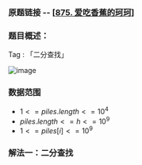 ### 原题链接 -- [[875. 爱吃香蕉的珂珂](https://leetcode.cn/problems/koko-eating-bananas/)]

### 题目概述：
Tag : 「二分查找」

![image](https://user-images.githubusercontent.com/99656524/233103478-811a2ef8-e3d0-4695-8fca-18feaeaff56e.png)

### 数据范围
* $1 <= piles.length <= 10^4$
* $piles.length <= h <= 10^9$
* $1 <= piles[i] <= 10^9$

### 解法一：二分查找
